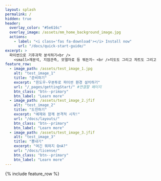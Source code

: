 ```yaml
---
layout: splash
permalink: /
hidden: true
header:
  overlay_color: "#5e616c"
  overlay_image: /assets/mm_home_background_image.jpg
  actions:
    - label: "<i class='fas fa-download'></i> Install now"
      url: "/docs/quick-start-guide/"
excerpt: >
  파이썬으로 기후과학 분석하기<br />
    <small>재분석, 지점관측, 모델자료 등 뭐든지~ <br />지도도 그리고 챠트도 그리고 머든 다 해봄니다</small>
feature_row:
  - image_path: /assets/test_image_1.jpg
    alt: "test_image_1"
    title: "준비하기"
    excerpt: "윈도우-우분투로 파이썬 환경 설치하기"
    url: "/_pages/gettingStart/" #연결할 페이지
    btn_class: "btn--primary"
    btn_label: "Learn more"
  - image_path: /assets/test_image_2.jfif
    alt: "test_image_2"
    title: "도전하기"
    excerpt: "예제와 함께 본격적 시작!"
    url: "/docs/layouts/"
    btn_class: "btn--primary"
    btn_label: "Learn more"
  - image_path: /assets/test_image_3.jfif
    alt: "test_image_3"
    title: "뽐내기"
    excerpt: "여긴 뭐하지 QnA?"
    url: "/docs/license/"
    btn_class: "btn--primary"
    btn_label: "Learn more"      
---
```


{% include feature_row %}
